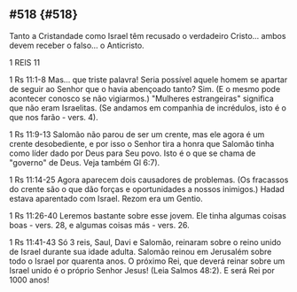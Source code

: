 ## #518 {#518}

Tanto a Cristandade como Israel têm recusado o verdadeiro Cristo... ambos devem receber o falso... o Anticristo.

1 REIS 11

1 Rs 11:1-8 Mas... que triste palavra! Seria possível aquele homem se apartar de seguir ao Senhor que o havia abençoado tanto? Sim. (E o mesmo pode acontecer conosco se não vigiarmos.) &quot;Mulheres estrangeiras&quot; significa que não eram Israelitas. (Se andamos em companhia de incrédulos, isto é o que nos farão - vers. 4).

1 Rs 11:9-13 Salomão não parou de ser um crente, mas ele agora é um crente desobediente, e por isso o Senhor tira a honra que Salomão tinha como líder dado por Deus para Seu povo. Isto é o que se chama de &quot;governo&quot; de Deus. Veja também Gl 6:7).

1 Rs 11:14-25 Agora aparecem dois causadores de problemas. (Os fracassos do crente são o que dão forças e oportunidades a nossos inimigos.) Hadad estava aparentado com Israel. Rezom era um Gentio.

1 Rs 11:26-40 Leremos bastante sobre esse jovem. Ele tinha algumas coisas boas - vers. 28, e algumas coisas más - vers. 26.

1 Rs 11:41-43 Só 3 reis, Saul, Davi e Salomão, reinaram sobre o reino unido de Israel durante sua idade adulta. Salomão reinou em Jerusalém sobre todo o Israel por quarenta anos. O próximo Rei, que deverá reinar sobre um Israel unido é o próprio Senhor Jesus! (Leia Salmos 48:2). E será Rei por 1000 anos!